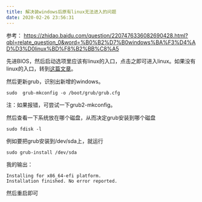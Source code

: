 ```yaml
---
title: 解决装windows后原有linux无法进入的问题
date: 2020-02-26 23:56:31
---
```


参考：
<https://zhidao.baidu.com/question/2207476336082690428.html?qbl=relate_question_0&word=%B0%B2%D7%B0windows%BA%F3%D4%AD%D3%D0linux%BD%F8%B2%BB%C8%A5>

先进BIOS，然后启动选项里应该有linux的入口，点击之即可进入linux。如果没有linux的入口，转到[这篇文章](https://blog.csdn.net/qq_41961459/article/details/108927627)。

然后更新grub，识别出新增的windows。
```shell
sudo  grub-mkconfig -o /boot/grub/grub.cfg
```
注：如果报错，可尝试一下grub2-mkconfig。

然后查看一下系统放在哪个磁盘，从而决定grub安装到哪个磁盘
```shell
sudo fdisk -l
```
例如要把grub安装到/dev/sda上，就运行
```shell
sudo grub-install /dev/sda
```
我的输出：
```
Installing for x86_64-efi platform.
Installation finished. No error reported.
```
然后重启即可
